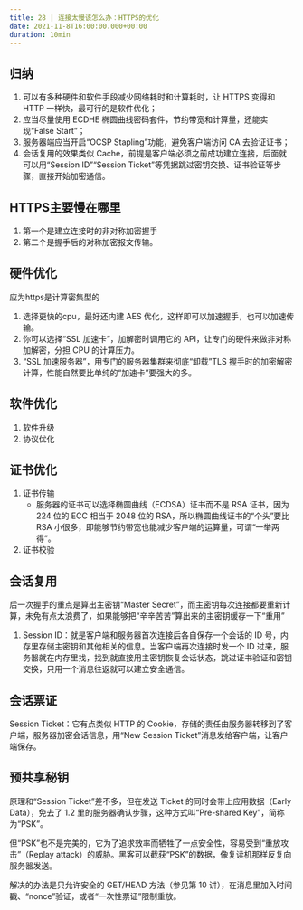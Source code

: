 ```yaml
---
title: 28 | 连接太慢该怎么办：HTTPS的优化
date: 2021-11-8T16:00:00.000+00:00
duration: 10min
---
```


## 归纳

1. 可以有多种硬件和软件手段减少网络耗时和计算耗时，让 HTTPS 变得和 HTTP 一样快，最可行的是软件优化；
2. 应当尽量使用 ECDHE 椭圆曲线密码套件，节约带宽和计算量，还能实现“False Start”； 
3. 服务器端应当开启“OCSP Stapling”功能，避免客户端访问 CA 去验证证书；
4. 会话复用的效果类似 Cache，前提是客户端必须之前成功建立连接，后面就可以用“Session ID”“Session Ticket”等凭据跳过密钥交换、证书验证等步骤，直接开始加密通信。

## HTTPS主要慢在哪里

1. 第一个是建立连接时的非对称加密握手
2. 第二个是握手后的对称加密报文传输。

## 硬件优化

应为https是计算密集型的

1. 选择更快的cpu，最好还内建 AES 优化，这样即可以加速握手，也可以加速传输。
2. 你可以选择“SSL 加速卡”，加解密时调用它的 API，让专门的硬件来做非对称加解密，分担 CPU 的计算压力。
3. “SSL 加速服务器”，用专门的服务器集群来彻底“卸载”TLS 握手时的加密解密计算，性能自然要比单纯的“加速卡”要强大的多。

## 软件优化

1. 软件升级
2. 协议优化

## 证书优化

1. 证书传输
   - 服务器的证书可以选择椭圆曲线（ECDSA）证书而不是 RSA 证书，因为 224 位的 ECC 相当于 2048 位的 RSA，所以椭圆曲线证书的“个头”要比 RSA 小很多，即能够节约带宽也能减少客户端的运算量，可谓“一举两得”。
2. 证书校验

## 会话复用

后一次握手的重点是算出主密钥“Master Secret”，而主密钥每次连接都要重新计算，未免有点太浪费了，如果能够把“辛辛苦苦”算出来的主密钥缓存一下“重用”

1. Session ID：就是客户端和服务器首次连接后各自保存一个会话的 ID 号，内存里存储主密钥和其他相关的信息。当客户端再次连接时发一个 ID 过来，服务器就在内存里找，找到就直接用主密钥恢复会话状态，跳过证书验证和密钥交换，只用一个消息往返就可以建立安全通信。

## 会话票证

Session Ticket：它有点类似 HTTP 的 Cookie，存储的责任由服务器转移到了客户端，服务器加密会话信息，用“New Session Ticket”消息发给客户端，让客户端保存。

## 预共享秘钥

原理和“Session Ticket”差不多，但在发送 Ticket 的同时会带上应用数据（Early Data），免去了 1.2 里的服务器确认步骤，这种方式叫“Pre-shared Key”，简称为“PSK”。

但“PSK”也不是完美的，它为了追求效率而牺牲了一点安全性，容易受到“重放攻击”（Replay attack）的威胁。黑客可以截获“PSK”的数据，像复读机那样反复向服务器发送。

解决的办法是只允许安全的 GET/HEAD 方法（参见第 10 讲），在消息里加入时间戳、“nonce”验证，或者“一次性票证”限制重放。